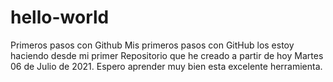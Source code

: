 # hello-world
Primeros pasos con Github
Mis primeros pasos con GitHub  los estoy haciendo desde mi primer Repositorio que he creado a partir de hoy Martes 06 de Julio de 2021.
Espero aprender muy bien esta excelente herramienta.
